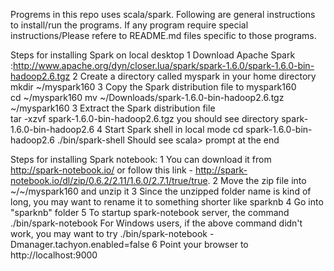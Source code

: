 Progrems in this repo uses scala/spark. Following are general instructions to install/run the programs. If any program require special instructions/Please refere to README.md files specific to those programs.

Steps for installing Spark on local desktop
1 Download Apache Spark :http://www.apache.org/dyn/closer.lua/spark/spark-1.6.0/spark-1.6.0-bin-hadoop2.6.tgz
2 Create a directory called myspark in your home directory mkdir ~/myspark160
3 Copy the Spark distribution file to myspark160	
	cd ~/myspark160
	mv ~/Downloads/spark-1.6.0-bin-hadoop2.6.tgz  ~/myspark160
3 Extract the Spark distribution file	 
	tar -xzvf spark-1.6.0-bin-hadoop2.6.tgz	you should see directory spark-1.6.0-bin-hadoop2.6
4 Start Spark shell in local mode	 cd spark-1.6.0-bin-hadoop2.6
  ./bin/spark-shell	 Should see scala> prompt at the end


Steps for installing Spark notebook:
1 You can download it from http://spark-notebook.io/ or follow this link - http://spark-notebook.io/dl/zip/0.6.2/2.11/1.6.0/2.7.1/true/true.
2 Move the zip file into ~/~/myspark160 and unzip it
3 Since the unzipped folder name is kind of long, you may want to rename it to something shorter like sparknb
4 Go into "sparknb" folder
5 To startup spark-notebook server, the command ./bin/spark-notebook
	For Windows users, if the above command didn't work, you may want to try 
	    ./bin/spark-notebook -Dmanager.tachyon.enabled=false
6 Point your browser to http://localhost:9000